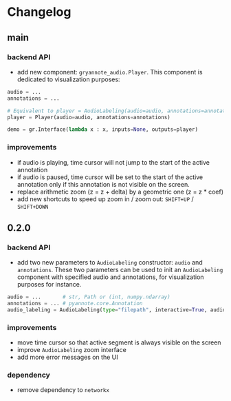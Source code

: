 # Changelog

## main

### backend API

- add new component: `gryannote_audio.Player`. This component is dedicated to visualization purposes:
```python
audio = ...
annotations = ...

# Equivalent to player = AudioLabeling(audio=audio, annotations=annotations, interactive=False, type="filepath")
player = Player(audio=audio, annotations=annotations)

demo = gr.Interface(lambda x : x, inputs=None, outputs=player)
```

### improvements
- if audio is playing, time cursor will not jump to the start of the active annotation
- if audio is paused, time cursor will be set to the start of the active annotation only if this annotation is not visible on the screen.
- replace arithmetic zoom (z = z + delta) by a geometric one (z = z * coef)
- add new shortcuts to speed up zoom in / zoom out: `SHIFT+UP` / `SHIFT+DOWN`

## 0.2.0

### backend API
- add two new parameters to `AudioLabeling` constructor: `audio` and `annotations`. These two parameters can be used to init an `AudioLabeling` component with specified audio and annotations, for visualization purposes for instance.
```python
audio = ...       # str, Path or (int, numpy.ndarray)
annotations = ... # pyannote.core.Annotation
audio_labeling = AudioLabeling(type="filepath", interactive=True, audio=audio, annotations=annotations)
```

### improvements
- move time cursor so that active segment is always visible on the screen
- improve `AudioLabeling` zoom interface
- add more error messages on the UI

### dependency
- remove dependency to `networkx`
